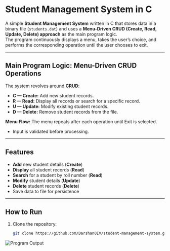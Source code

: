 # Student Management System in C

A simple **Student Management System** written in C that stores data in a binary file (`students.dat`) and uses a **Menu-Driven CRUD (Create, Read, Update, Delete) approach** as the main program logic.  
The program continuously displays a menu, takes the user’s choice, and performs the corresponding operation until the user chooses to exit.

---

## Main Program Logic: Menu-Driven CRUD Operations

The system revolves around **CRUD**:

- **C — Create:** Add new student records.  
- **R — Read:** Display all records or search for a specific record.  
- **U — Update:** Modify existing student records.  
- **D — Delete:** Remove student records from the file.

**Menu Flow:**
The menu repeats after each operation until Exit is selected.
- Input is validated before processing.

---

## Features
- **Add** new student details (**Create**)
- **Display** all student records (**Read**)
- **Search** for a student by roll number (**Read**)
- **Modify** student details (**Update**)
- **Delete** student records (**Delete**)
- Save data to file for persistence

---

## How to Run
1. Clone the repository:
   ```bash
   git clone https://github.com/Darshan0IV/student-management-system.git

![Program Output](output.png)
